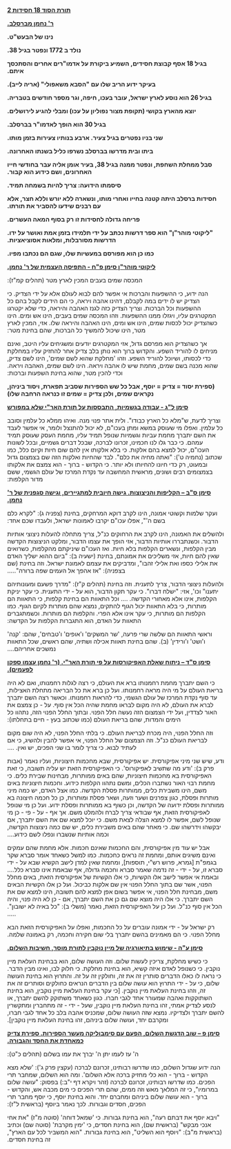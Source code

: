 **<span dir="rtl"><u>תורת הסוד 18 חסידות 2</u></span>**

**<span dir="rtl"><u>ר' נחמן מברסלב.</u></span>**

**<span dir="rtl">נינו של הבעש"ט.</span>**

**<span dir="rtl">נולד ב 1772 ונפטר בגיל 38.</span>**

**<span dir="rtl">בגיל 18 אסף קבוצת חסידים, השמיע ביקורת על אדמו"רים
אחרים והסתכסך איתם.</span>**

**<span dir="rtl">בעיקר ידוע הריב שלו עם "הסבא משאפולי" (אריה
לייב).</span>**

**<span dir="rtl">בגיל 26 הוא נוסע לארץ ישראל, עובר בעכו, חיפה, וגר מספר
חודשים בטבריה.</span>**

**<span dir="rtl">יוצא מהארץ בקושי (תקופת מצור נפוליון על עכו) ומבלי
להגיע לירושלים.</span>**

**<span dir="rtl">בגיל 30 הוא הופך לאדמו"ר בברסלב.</span>**

**<span dir="rtl">שני בניו נפטרים בגיל צעיר. ארבע בנותיו צעירות בזמן
מותו.</span>**

**<span dir="rtl">ביתו ובית מדרשו בברסלב נשרפו כליל בשנתו
האחרונה.</span>**

**<span dir="rtl">סבל ממחלת השחפת, ונפטר ממנה בגיל 38, בעיר אומן אליה
עבר בחודשי חייו האחרונים, ושם כידוע הוא קבור.</span>**

**<span dir="rtl">סיסמתו הידועה: צריך להיות בשמחה תמיד.</span>**

**<span dir="rtl">חסידות ברסלב היתה קטנה בחייו ואחרי מותו, ונשארה ללא
יורש וללא חצר, אלא עם רבנים שידעו להסביר את תורתו.</span>**

**<span dir="rtl">פריחה גדולה לחסידות זו רק בסוף המאה העשרים.</span>**

**<span dir="rtl">"ליקוטי מוהר"ן" הוא ספר דרשות נכתב על ידי תלמידו בזמן
אמת ואושר על ידו. הדרשות מסורבלות, ומלאות אסוציאציות.</span>**

**<span dir="rtl">כמו כן הוא מפורסם במעשיות שלו, שגם הם נכתבו
מפיו.</span>**

**<span dir="rtl"><u>ליקוטי מוהר"ן סימן פ"ח - התפיסה העצמית של ר'
נחמן.</u></span>**

<span dir="rtl">המכסה שמים בעבים המכין לארץ מטר (תהלים קמ"ז):</span>

<span dir="rtl">הנה ידוע, כי ההשפעות והברכות אי אפשר להם לבוא לעולם אלא
על ידי הצדיק. כי הצדיק יש לו ידים במה לקבלם, דהינו אהבה ויראה, כי הם
הידים לקבל בהם כל ההשפעות וכל הברכות. וצריך הצדיק כזה לגנז האהבה והיראה,
כדי שלא יקטרגו המקטרגים עליו, ויגזלו ממנו ההשפעות. וזהו המכסה שמים
בעבים, הינו אש ומים. הינו כשהצדיק יכול לכסות שמים, הינו אש ומים, הינו
האהבה והיראה שלו. אזי, המכין לארץ מטר, הינו שיכול להמשיך כל הברכות, שהם
בחינת מטר:</span>

<span dir="rtl">אך כשהצדיק הוא מפרסם גדול, אזי המקטרגים יודעים ומשגיחים
עליו היטב, ואינם מניחים לו להוריד השפע. והקדוש ברוך הוא נותן בלב צדיק
אחר להחזיק עליו במחלקת כדי לכסותו, ושיוכל להוריד השפע. וזהו 'מחלקת שהוא
לשם שמים', הינו לשם צדיק, שהוא מכנה בשם שמים, מחמת שיש לו אהבה ויראה.
הינו לשם שמים, האהבה ויראה. וכדי להכין מטר, שהוא בחינת השפעות
וברכות:</span>

**<span dir="rtl">(ספירת יסוד = צדיק = יוסף, אבל כל שש הספירות שסביב
תפארת, ויסוד ביניהן, נקראים שמים, ולכן צדיק = שמים זו כנראה הרחבה שלו)  
</span>**

**<span dir="rtl"><u>סימן ל"ג - עבודה בגשמיות, התבססות על תורת האר"י שלא
במפורש</u></span>**

<span dir="rtl">וצריך לדעת, ש"מלא כל הארץ כבודו". ולית אתר פנוי מנה.
ואיהו ממלא כל עלמין וסובב כל עלמין. ואפלו מי שעוסק במשא ומתן בעכו"ם, לא
יכול להתנצל ולומר, אי אפשר לעבד את השם יתברך מחמת עביות וגשמיות שנופל
תמיד עליו, מחמת העסק שעוסק תמיד עמהם. כי כבר גלו לנו חכמינו, זכרונו
לברכה, שבכל דברים גשמיים, ובכל לשונות העכו"ם, יכול למצא בהם אלקות. כי
בלא אלקותו אין להם שום חיות וקיום כלל, כמו שכתוב (נחמיה ט'): "ואתה מחיה
את כלם". לבד שהחיות ואלקות הזה שם בצמצום גדול ובמעוט, רק כדי חיונו
להחיותו ולא יותר. כי הקדוש - ברוך - הוא צמצם את אלקותו בצמצומים רבים
ושונים, מראשית המחשבה עד נקדת המרכז של עולם הגשמי, ששם מדור
הקלפות:</span>

<span dir="rtl">  
</span>

**<span dir="rtl"><u>סימן ס"ב – הקליפות והניצוצות. גישה חיובית
למתגיירים, וגישה סגפנית של ר' נחמן.</u></span>**

<span dir="rtl">ועקר שלמות וקשוטי אמונה, הינו לקרב דוקא המרחקים, בחינת
(צפניה ג): "לקרא כלם בשם ה'", אפלו עכו"ם יקרבו לאמונות ישראל, ולעבדו שכם
אחד:</span>

<span dir="rtl">ולהשלים את האמונה, הינו לקרב את הרחוקים כנ"ל, צריך מתחלה
להעלות ניצוצי אותיות הדבור. וכשנתבררו אותיות הדבור, אזי הופך את עצמו
הדבור, ומלקט הניצוצות הקדשה מבין הקלפות, ונשארים הקלפות בלא חיות. ואז
העכו"ם שיניקתם מהקלפות, כשרואים שאין להם חיות, אזי משליכים את אמונתם,
בחינת (ישעיה ב): "ביום ההוא ישליך האדם את אלילי כספו ואת אלילי זהבו",
ומדביקים את עצמם לאמונת ישראל. וזה בחינת (שם בצפניה): "אז אהפך אל העמים
שפה ברורה".....</span>

<span dir="rtl">ולהעלות ניצוצי הדבור, צריך לתענית. וזה בחינת (תהלים
ק"ז): "מדרך פשעם ומעונותיהם יתענו" וכו', אזי: "ישלח דברו". כי עקר תקון
הדבור, הוא על - ידי התענית. כי עקר יניקת הקלפות, אינו אלא מאחורי הקדשה.
.... וכל התאוות הם בחינת קלפות, כי התאוות הם מותרות, כי בלא התאוות יכול
הגוף להתקים, נמצא שהם מותרות לקיום הגוף. כמו הקלפות הם מותרות, כי עקר
אינו אלא הפרי. והקלפות הם מותרות. וכשמתגברים התאוות על האדם, הוא התגברות
הקלפות על הקדשה:</span>

<span dir="rtl">וראשי התאוות הם שלשה שרי פרעה, 'שר המשקים' ו'אופים'
ו'טבחים', שהם: 'קנה' ו'ושט' ו'ורידין' (ב). שהם בחינת תאוות אכילה ושתיה,
שהם ראשים, שכל התאוות נמשכים אחריהם....</span>

**<span dir="rtl"><u>סימן ס"ד – ניתוח שאלת האפיקורסות על פי תורת האר"י.
(ר' נחמן עצמו ספקן לפעמים).</u></span>**

<span dir="rtl">כי השם יתברך מחמת רחמנותו ברא את העולם, כי רצה לגלות
רחמנותו, ואם לא היה בריאת העולם על מי היה מראה רחמנותו. ועל כן ברא את כל
הבריאה מתחלת האצילות, עד סוף נקדת המרכז של עולם הגשמי, כדי להראות
רחמנותו. וכאשר רצה השם יתברך לברא את העולם, לא היה מקום לבראו מחמת שהיה
הכל אין סוף. על - כן צמצם את האור לצדדין, ועל ידי הצמצום הזה נעשה חלל
הפנוי. ובתוך החלל הפנוי הזה, נתהוו כל הימים והמדות, שהם בריאת העולם (כמו
שכתוב בעץ - חיים בתחלתו):</span>

<span dir="rtl">וזה החלל הפנוי, היה מכרח לבריאת העולם. כי בלתי החלל
הפנוי, לא היה שום מקום לבריאת העולם כנ"ל. וזה הצמצום של החלל הפנוי, אי
אפשר להבין ולהשיג, כי אם לעתיד לבוא. כי צריך לומר בו שני הפכים, יש ואין.
....</span>

<span dir="rtl">ודע, שיש שני מיני אפיקורסית. יש אפיקורסית, שבא מחכמות
חיצוניות, ועליו נאמר (אבות פרק ב): 'ודע מה שתשיב לאפיקורוס'. כי
האפיקורסית הזאת יש עליה תשובה, כי זאת האפיקורסית בא מחכמות חיצוניות, שהם
באים ממותרות, מבחינות שבירת כלים. כי מחמת רבוי האור נשתברו הכלים, ומשם
נתהוו הקלפות כידוע. וחכמות חיצוניות באים משם, הינו משבירת כלים, ממותרות
פסלת הקדשה. כמו אצל האדם, יש כמה מיני מותרות ופסלת, כגון צפרנים ושער
וזעה, ושאר פסלת ומותרות, כן כל חכמה חיצונה בא ממותרות ופסלת ידועה של
הקדשה, וכן כשוף בא ממותרות ופסלת ידוע. ועל כן מי שנופל לאפיקורסית הזאת,
אף שבודאי צריך לברח ולהמלט משם. אך אף - על - פי - כן מי שנופל לשם, אפשר
לו למצא הצלה לצאת משם. כי יוכל למצא שם את השם יתברך, אם יבקשהו וידרשהו
שם. כי מאחר שהם באים משבירת כלים, יש שם כמה ניצוצות הקדשה, וכמה אותיות
שנשברו ונפלו לשם כידוע....</span>

<span dir="rtl">אבל יש עוד מין אפיקורסית, והם החכמות שאינם חכמות. אלא
מחמת שהם עמקים ואינם משיגים אותם, ומחמת זה נראים כחכמות. כמו למשל כשאחד
אומר סברא שקר בגמפ"ת \[גמרא, פרוש רש"י, תוספות\], ומחמת שאין למדן לישב
הקשיא שבא על - ידי סברא זו, על - ידי - זה נדמה שאמר סברא וחכמה גדולה, אף
שבאמת אינו סברא כלל.... ובאמת אי אפשר לישב אלו הקשיות, כי אלו הקשיות של
אפיקורסית הזאת, באים מחלל הפנוי, אשר שם בתוך החלל הפנוי אין שם אלקות
כביכול. ועל כן אלו הקשיות הבאים משם, מבחינת חלל הפנוי, אי אפשר בשום אפן
למצא להם תשובה, הינו למצא שם את השם יתברך. כי אלו היה מוצא שם גם כן את
השם יתברך, אם - כן לא היה פנוי, והיה הכל אין סוף כנ"ל. ועל כן על
האפיקורסית הזאת, נאמר (משלי ב): "כל באיה לא ישובון". .....</span>

<span dir="rtl">רק ישראל על - ידי אמונה עוברים על כל החכמות, ואפלו על
האפיקורסית הזאת הבא מחלל הפנוי. כי הם מאמינים בהשם יתברך בלי שום חקירה
וחכמה, רק באמונה שלמה.</span>

<span dir="rtl">  
</span>

**<span dir="rtl"><u>סימן ע"ה - שימוש בתיאורגיה של מיין נוקבין לתורת
מוסר, חשיבות השלום.</u></span>**

<span dir="rtl">כי כשיש מחלקת, צריכין לעשות שלום. וזה העושה שלום, הוא
בבחינת העלאת מיין נוקבין. כי כשנופל לאדם איזה קשיא, הוא בחינת מחלקת. כי
חלוק לבו, ואינו מבין הדבר. כי נראה לו כאלו הדברים סותרין זה את זה,
וחולקין זה על זה. והתרוץ הוא בחינת העושה שלום, כי על - ידי התרוץ הוא
עושה שלום בין הדברים הנראים כחולקים וסותרים זה את זה, וזהו בחינת העלאת
מיין נוקבין. \[כי עקר בחינת העלאת מיין נוקבין, הוא בחינת השתוקקות ואהבה
שמעורר אחד לגבי חברו. כגון כשאחד משתוקק להשם יתברך, או לנסע לצדיק אמתי,
זהו בחינת העלאת מיין נוקבין, שעל - ידי - זה מתחברין ומתקשרין להשם יתברך
ולצדיקיו. נמצא שזה העושה שלום, שמכניס אהבה בלב כל אחד לגבי חברו, ומקרבם
יחד, ועושה שלום ביניהם, זהו בחינת העלאת מיין נוקבין\].</span>

<span dir="rtl">  
</span>

**<span dir="rtl"><u>סימן פ – שוב הדגשת השלום, הפעם עם סימבוליקה מעשר
הספירות. ספירת צדיק כמאחדת את החסד והגבורה.</u></span>**

<span dir="rtl">ה' עז לעמו יתן ה' יברך את עמו בשלום (תהלים כ"ט):</span>

<span dir="rtl">הנה ידוע שגדול השלום, כמו שדרשו רבותינו, זכרונם לברכה
(עקצין פרק ג'): 'שלא מצא הקדוש - ברוך - הוא כלי מחזיק ברכה אלא השלום'.
ומה הוא השלום, שמחבר תרי הפכים. כמו שדרשו רבותינו, זכרונם לברכה (זהר
ויקרא דף י"ב:) בפסוק: "עושה שלום במרומיו", כי זה המלאך מאש וזה ממים, שהם
תרי הפכים כי מים מכבה אש, והקדוש - ברוך - הוא עושה שלום ביניהם ומחברם
יחד. והוא בחינת יוסף, כי יוסף מחבר תרי הפכים, חסדים וגבורות. לכך נאמר
ביוסף (בראשית ל"ז):</span>

<span dir="rtl">"ויבא יוסף את דבתם רעה", הוא בחינת גבורות. כי 'שמאל
דוחה' (סוטה מ"ז) "את אחי אנכי מבקש" (בראשית שם), הוא בחינת חסדים, כי
'ימין מקרבת' (סוטה שם) וכתיב (בראשית מ"ב): "ויוסף הוא השליט", הוא בחינת
גבורות. "הוא המשביר לכל עם הארץ", זה בחינת חסדים.</span>
